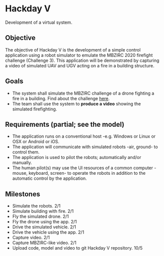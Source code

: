 # Hackday V

Development of a virtual system.

## Objective

The objective of Hackday V is the development of a simple control application using a robot simulator to emulate the MBZIRC 2020 firefight challenge (Challenge 3).
This application will be demonstrated by capturing a video of simulated UAV and UGV acting on a fire in a building structure.

## Goals

* The system shall simulate the MBZIRC challenge of a drone fighting a fire in a building. Find about the challenge [here](http://www.mbzirc.com/challenge/2020).
* The team shall use the system to **produce a video** showing the simulated firefighting.

## Requirements (partial; see the model)

* The application runs on a conventional host -e.g. Windows or Linux or OSX or Android or iOS.
* The application will communicate with simulated robots -air, ground- to control them.
* The application is used to pilot the robots; automatically and/or manually.
* The human pilot(s) may use the UI resources of a common computer -mouse, keyboard, screen- to operate the robots in addition to the automatic control by the application. 

## Milestones

* Simulate the robots. 2/1
* Simulate building with fire. 2/1
* Fly the simulated drone. 2/1
* Fly the drone using the app. 2/1
* Drive the simulated vehicle. 2/1
* Drive the vehicle using the app. 2/1
* Capture video. 2/1
* Capture MBZIRC-like video. 2/1
* Upload code, model and video to git Hackday V repository. 10/5
